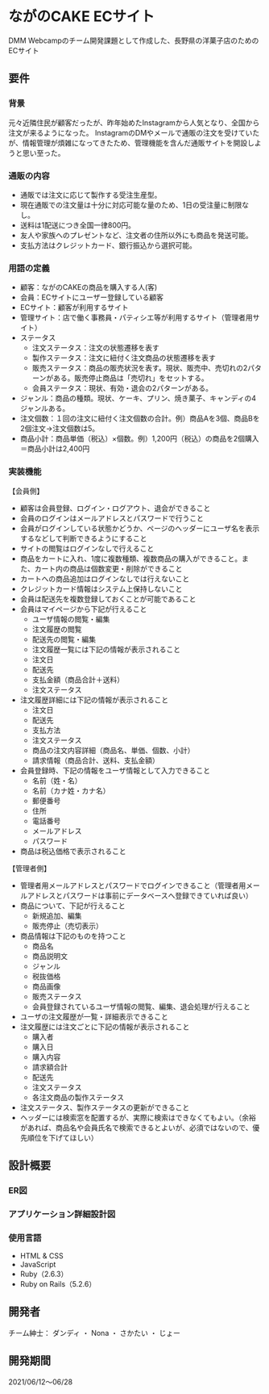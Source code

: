 # ながのCAKE ECサイト

DMM Webcampのチーム開発課題として作成した、長野県の洋菓子店のためのECサイト


## 要件

### 背景
元々近隣住民が顧客だったが、昨年始めたInstagramから人気となり、全国から注文が来るようになった。 InstagramのDMやメールで通販の注文を受けていたが、情報管理が煩雑になってきたため、管理機能を含んだ通販サイトを開設しようと思い至った。

### 通販の内容
* 通販では注文に応じて製作する受注生産型。
* 現在通販での注文量は十分に対応可能な量のため、1日の受注量に制限なし。
* 送料は1配送につき全国一律800円。
* 友人や家族へのプレゼントなど、注文者の住所以外にも商品を発送可能。
* 支払方法はクレジットカード、銀行振込から選択可能。

### 用語の定義
* 顧客：ながのCAKEの商品を購入する人(客)
* 会員：ECサイトにユーザー登録している顧客
* ECサイト：顧客が利用するサイト
* 管理サイト：店で働く事務員・パティシエ等が利用するサイト（管理者用サイト）
* ステータス
  * 注文ステータス：注文の状態遷移を表す
  * 製作ステータス：注文に紐付く注文商品の状態遷移を表す
  * 販売ステータス：商品の販売状況を表す。現状、販売中、売切れの2パターンがある。販売停止商品は「売切れ」をセットする。
  * 会員ステータス：現状、有効・退会の2パターンがある。
* ジャンル：商品の種類。現状、ケーキ、プリン、焼き菓子、キャンディの4ジャンルある。
* 注文個数：１回の注文に紐付く注文個数の合計。例）商品Aを3個、商品Bを2個注文→注文個数は5。
* 商品小計：商品単価（税込）×個数。例）1,200円（税込）の商品を2個購入＝商品小計は2,400円

### 実装機能
【会員側】
* 顧客は会員登録、ログイン・ログアウト、退会ができること
* 会員のログインはメールアドレスとパスワードで行うこと
* 会員がログインしている状態かどうか、ページのヘッダーにユーザ名を表示するなどして判断できるようにすること
* サイトの閲覧はログインなしで行えること
* 商品をカートに入れ、1度に複数種類、複数商品の購入ができること。また、カート内の商品は個数変更・削除ができること
* カートへの商品追加はログインなしでは行えないこと
* クレジットカード情報はシステム上保持しないこと
* 会員は配送先を複数登録しておくことが可能であること
* 会員はマイページから下記が行えること
  * ユーザ情報の閲覧・編集
  * 注文履歴の閲覧
  * 配送先の閲覧・編集
  * 注文履歴一覧には下記の情報が表示されること
  * 注文日
  * 配送先
  * 支払金額（商品合計＋送料）
  * 注文ステータス
* 注文履歴詳細には下記の情報が表示されること
  * 注文日
  * 配送先
  * 支払方法
  * 注文ステータス
  * 商品の注文内容詳細（商品名、単価、個数、小計）
  * 請求情報（商品合計、送料、支払金額）
* 会員登録時、下記の情報をユーザ情報として入力できること
  * 名前（姓・名）
  * 名前（カナ姓・カナ名）
  * 郵便番号
  * 住所
  * 電話番号
  * メールアドレス
  * パスワード
* 商品は税込価格で表示されること

【管理者側】
* 管理者用メールアドレスとパスワードでログインできること（管理者用メールアドレスとパスワードは事前にデータベースへ登録できていれば良い）
* 商品について、下記が行えること
  * 新規追加、編集
  * 販売停止（売切表示）
* 商品情報は下記のものを持つこと
  * 商品名
  * 商品説明文
  * ジャンル
  * 税抜価格
  * 商品画像
  * 販売ステータス
  * 会員登録されているユーザ情報の閲覧、編集、退会処理が行えること
* ユーザの注文履歴が一覧・詳細表示できること
* 注文履歴には注文ごとに下記の情報が表示されること
  * 購入者
  * 購入日
  * 購入内容
  * 請求額合計
  * 配送先
  * 注文ステータス
  * 各注文商品の製作ステータス
* 注文ステータス、製作ステータスの更新ができること
* ヘッダーには検索窓を配置するが、実際に検索はできなくてもよい。（余裕があれば、商品名や会員氏名で検索できるとよいが、必須ではないので、優先順位を下げてほしい）


## 設計概要

### ER図

### アプリケーション詳細設計図


### 使用言語
* HTML & CSS
* JavaScript
* Ruby（2.6.3）
* Ruby on Rails（5.2.6）


## 開発者
チーム紳士： ダンディ ・ Nona ・ さかたい ・ じょー


## 開発期間
2021/06/12〜06/28
